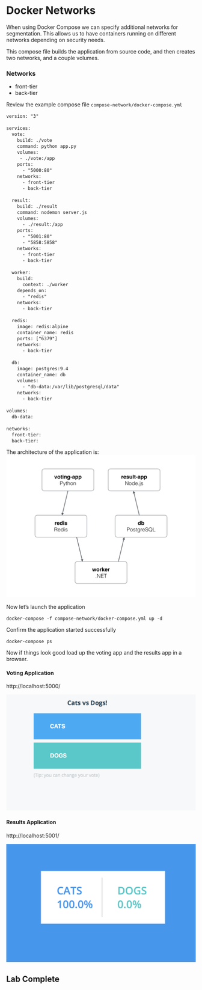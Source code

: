 # Docker Networks
When using Docker Compose we can specify additional networks for segmentation.  This allows us to have containers running on different networks depending on security needs. 

This compose file builds the application from source code, and then creates two networks, and a couple volumes.

### Networks
* front-tier
* back-tier 

Review the example compose file 
`compose-network/docker-compose.yml`
```
version: "3"

services:
  vote:
    build: ./vote
    command: python app.py
    volumes:
     - ./vote:/app
    ports:
      - "5000:80"
    networks:
      - front-tier
      - back-tier

  result:
    build: ./result
    command: nodemon server.js
    volumes:
      - ./result:/app
    ports:
      - "5001:80"
      - "5858:5858"
    networks:
      - front-tier
      - back-tier

  worker:
    build:
      context: ./worker
    depends_on:
      - "redis"
    networks:
      - back-tier

  redis:
    image: redis:alpine
    container_name: redis
    ports: ["6379"]
    networks:
      - back-tier

  db:
    image: postgres:9.4
    container_name: db
    volumes:
      - "db-data:/var/lib/postgresql/data"
    networks:
      - back-tier

volumes:
  db-data:

networks:
  front-tier:
  back-tier:
```

The architecture of the application is: 
![](Lab5_networks/F3421A7B-ABC6-4253-99D0-7AF7B8C84B30.png)

Now let’s launch the application 
```
docker-compose -f compose-network/docker-compose.yml up -d 
```

Confirm the application started successfully 
```
docker-compose ps 
```

Now if things look good load up the voting app and the results app in a browser. 

#### Voting Application 
http://localhost:5000/

![](Lab5_networks/E077D77F-D369-4291-AB6F-CC1DF3AF49C1.png)


#### Results Application 
http://localhost:5001/


![](Lab5_networks/9C2EF934-073B-4A6D-93FA-6B57DA660F48.png)

## Lab Complete